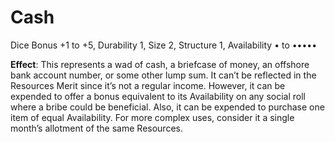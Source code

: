 # Cash

Dice Bonus +1 to +5, Durability 1, Size 2, Structure 1, Availability • to •••••

**Effect**: This represents a wad of cash, a briefcase of money,
an offshore bank account number, or some other lump sum. It
can’t be reflected in the Resources Merit since it’s not a regular
income. However, it can be expended to offer a bonus equivalent to its Availability on any social roll where a bribe could be
beneficial. Also, it can be expended to purchase one item of equal Availability. For more complex uses, consider it a single
month’s allotment of the same Resources. 

